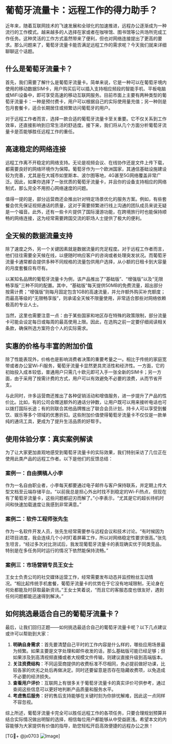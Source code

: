 # 葡萄牙流量卡：远程工作的得力助手？

近年来，随着互联网技术的飞速发展和全球化的加速推进，远程办公逐渐成为一种流行的工作模式。越来越多的人选择在家或者在咖啡馆、图书馆等公共场所完成工作任务。这种灵活的工作方式虽然带来了便利，但也对网络连接提出了更高的要求。那么问题来了，葡萄牙流量卡能否满足远程工作的需求呢？今天我们就来详细聊聊这个话题。

## 什么是葡萄牙流量卡？

首先，我们需要了解什么是葡萄牙流量卡。简单来说，它是一种可以在葡萄牙境内使用的移动数据SIM卡，用户购买后可以插入支持相应频段的智能手机、平板电脑或MiFi设备中，即可享受高速的移动互联网服务。目前市面上主要有两种类型的葡萄牙流量卡：一种是预付费卡，用户可以根据自己的实际使用量充值；另一种则是包月套餐卡，适合长期居住或频繁访问葡萄牙的用户。

对于远程工作者而言，选择一款合适的葡萄牙流量卡至关重要。它不仅关系到工作效率，还直接影响到日常生活的舒适度。接下来，我们将从几个方面分析葡萄牙流量卡是否能够胜任远程工作的重任。

## 高速稳定的网络连接

远程工作离不开稳定的网络支持。无论是视频会议、在线协作还是文件上传下载，都需要良好的网络环境作为保障。葡萄牙作为一个欧洲国家，其通信基础设施建设较为完善，尤其是在大城市如里斯本、波尔图等地，4G甚至5G网络覆盖非常广泛。因此，如果你选择了一张优质的葡萄牙流量卡，并且你的设备支持相应的网络制式，那么完全不用担心网络速度的问题。

值得一提的是，部分运营商还会推出针对特定场景优化的服务方案。例如，有些套餐会优先保证视频通话的质量，这对于需要频繁进行线上沟通的团队成员来说无疑是一个福音。此外，还有一些卡片提供了国际漫游功能，在跨境旅行时也能保持顺畅的网络连接，这为经常需要跨国交流的职场人士提供了极大的便利。

## 全天候的数据流量支持

除了速度之外，另一个关键因素就是数据流量的充足程度。对于远程工作者而言，他们往往需要全天候在线，以便随时响应客户的咨询或者处理突发状况。而葡萄牙流量卡通常都会提供多种不同规格的流量包供用户选择，从小额的日租卡到大容量的月度套餐应有尽有。

以某知名品牌的葡萄牙流量卡为例，该产品推出了“基础版”、“增强版”以及“无限畅享版”三种不同的配置。其中，“基础版”每天提供50MB的免费流量，超出部分按需计费；“增强版”则每月固定包含1GB的高速流量，并允许额外购买补充额度；而最高等级的“无限畅享版”，则承诺全天候不限量使用，非常适合那些对网络依赖极高的专业人士。

当然，这里也需要注意一点：由于某些国家和地区存在特殊的政策限制，部分流量卡可能会设定每日或每周的最高使用上限。因此，在选购之前一定要仔细阅读相关条款，确保所选方案符合个人的实际需求。

## 实惠的价格与丰富的附加价值

除了性能表现外，价格也是影响消费者决策的重要考量之一。相比于传统的家庭宽带或者办公室Wi-Fi服务，葡萄牙流量卡显然更具灵活性和经济性。一方面，它的初始投入成本较低，普通用户只需几十欧元即可入手一张全新的SIM卡；另一方面，由于采用了按需计费的方式，用户可以有效避免不必要的浪费，从而节省开支。

与此同时，许多运营商还推出了各种促销活动和增值服务，进一步提升了产品的性价比。比如，有的公司会赠送额外的通话分钟数，让用户既可以用来接听电话也可以拨打国际长途；有的则联合其他品牌推出了联合会员计划，持卡人可以享受到餐饮、娱乐等多个领域的优惠折扣。这些附加价值使得葡萄牙流量卡不仅仅是一款单纯的通讯工具，更成为了提升生活品质的好帮手。

## 使用体验分享：真实案例解读

为了让大家更加直观地感受到葡萄牙流量卡的实际效果，我们特别采访了几位正在使用此类产品的远程工作者。以下是他们的反馈总结：

### 案例一：自由撰稿人小李
作为一名自由职业者，小李每天都要通过电子邮件与客户保持联系，并定期上传大型文档至云端存储平台。“以前我总是担心外出时找不到稳定的Wi-Fi热点，但现在有了葡萄牙流量卡，这些问题都迎刃而解了。”小李表示，“尤其是它的超长待机时间和快速加载速度让我感到非常满意。”

### 案例二：软件工程师张先生
作为一名软件开发人员，张先生经常需要参与远程会议和技术讨论。“有时候因为赶项目进度，我会连续几个小时盯着屏幕工作，所以对网络稳定性要求很高。”张先生坦言，“经过多次对比测试后，我发现葡萄牙流量卡的表现确实优于同类竞品，特别是在多任务同时运行的情况下依然能保持流畅。”

### 案例三：市场营销专员王女士
王女士负责公司的社交媒体运营工作，经常需要发布动态并监控粉丝互动情况。“相比起传统手机套餐，葡萄牙流量卡的优势在于它没有地域限制，无论身在何处都能及时获取最新资讯。”王女士笑着说，“而且它的客服态度也很友好，遇到任何问题都能迅速得到解决。”

## 如何挑选最适合自己的葡萄牙流量卡？

最后，让我们回归正题——如何挑选最适合自己的葡萄牙流量卡呢？以下几点建议或许可以帮助到大家：

1. **明确自身需求**：首先要清楚自己平时的工作内容是什么样的，哪些应用场景最为频繁。如果主要是文字处理和邮件收发的话，那么基础版可能已经足够；但如果涉及到高清视频直播或者大规模文件传输，则建议直接升级到高端版本。
2. **关注资费结构**：不同运营商提供的收费标准不尽相同，务必提前做好功课，比较各家的优劣之处后再做决定。同时还要留意是否存在隐藏收费项，以免造成不必要的经济损失。
3. **查看用户评价**：互联网上有很多关于葡萄牙流量卡的真实评价可供参考，通过查阅这些信息可以更好地判断产品质量和服务水平。
4. **考虑售后服务**：好的售后支持能够在关键时刻为你排忧解难，因此这一点同样不容忽视。

综上所述，葡萄牙流量卡完全可以胜任远程工作的各项任务，只要合理规划预算并结合实际情况做出明智的选择，相信每位用户都能够从中受益匪浅。希望本文的内容能够为大家提供有价值的指导，助您轻松开启高效便捷的远程办公之旅！

[TG💪+ @jx0703 ![Image](https://github.com/user-attachments/assets/dbca1d08-cadb-493c-b0ec-ad6f7a83f270)]